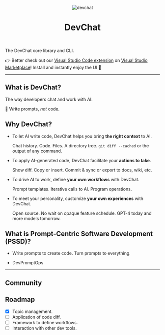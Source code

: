 <div align="center">

![devchat](https://github.com/covespace/devchat/assets/592493/f39979fe-fe32-410b-bf9d-2118ac8ea3d5)
# DevChat

</div>
<br>
<div align="left">

The DevChat core library and CLI.

:point_right: Better check out our [Visual Studio Code extension](https://github.com/covespace/devchat-vscode) on [Visual Studio Marketplace](https://marketplace.visualstudio.com/items?itemName=merico.devchat)! Install and instantly enjoy the UI :clap:

***

## What is DevChat?

The way developers chat and work with AI.

:speech_balloon: Write prompts, _not_ code.

## Why DevChat?

- To let AI write code, DevChat helps you bring **the right context** to AI.
  
  Chat history. Code. Files. A directory tree. `git diff --cached` or the output of any command.

- To apply AI-generated code, DevChat facilitate your **actions to take**.

  Show diff. Copy or insert. Commit & sync or export to docs, wiki, etc.
  
- To drive AI to work, define **your own workflows** with DevChat.
  
  Prompt templates. Iterative calls to AI. Program operations.

- To meet your personality, customize **your own experiences** with DevChat.
  
  Open source. No wait on opaque feature schedule. GPT-4 today and more models tomorrow.
  
## What is Prompt-Centric Software Development (PSSD)?

- Write prompts to create code. Turn prompts to everything.

- DevPromptOps

***

## Community

## Roadmap

  - [x] Topic management.
  - [ ] Application of code diff.
  - [ ] Framework to define workflows.
  - [ ] Interaction with other dev tools.
